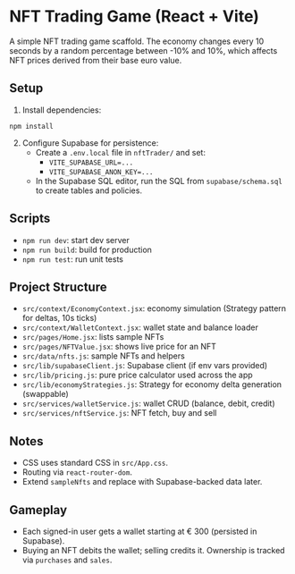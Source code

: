 # NFT Trading Game (React + Vite)

A simple NFT trading game scaffold. The economy changes every 10 seconds by a random percentage between -10% and 10%, which affects NFT prices derived from their base euro value.

## Setup

1. Install dependencies:

```
npm install
```

2. Configure Supabase for persistence:
   - Create a `.env.local` file in `nftTrader/` and set:
     - `VITE_SUPABASE_URL=...`
     - `VITE_SUPABASE_ANON_KEY=...`
   - In the Supabase SQL editor, run the SQL from `supabase/schema.sql` to create tables and policies.

## Scripts

- `npm run dev`: start dev server
- `npm run build`: build for production
- `npm run test`: run unit tests

## Project Structure

- `src/context/EconomyContext.jsx`: economy simulation (Strategy pattern for deltas, 10s ticks)
- `src/context/WalletContext.jsx`: wallet state and balance loader
- `src/pages/Home.jsx`: lists sample NFTs
- `src/pages/NFTValue.jsx`: shows live price for an NFT
- `src/data/nfts.js`: sample NFTs and helpers
- `src/lib/supabaseClient.js`: Supabase client (if env vars provided)
- `src/lib/pricing.js`: pure price calculator used across the app
- `src/lib/economyStrategies.js`: Strategy for economy delta generation (swappable)
- `src/services/walletService.js`: wallet CRUD (balance, debit, credit)
- `src/services/nftService.js`: NFT fetch, buy and sell

## Notes

- CSS uses standard CSS in `src/App.css`.
- Routing via `react-router-dom`.
- Extend `sampleNfts` and replace with Supabase-backed data later.

## Gameplay

- Each signed-in user gets a wallet starting at € 300 (persisted in Supabase).
- Buying an NFT debits the wallet; selling credits it. Ownership is tracked via `purchases` and `sales`.
